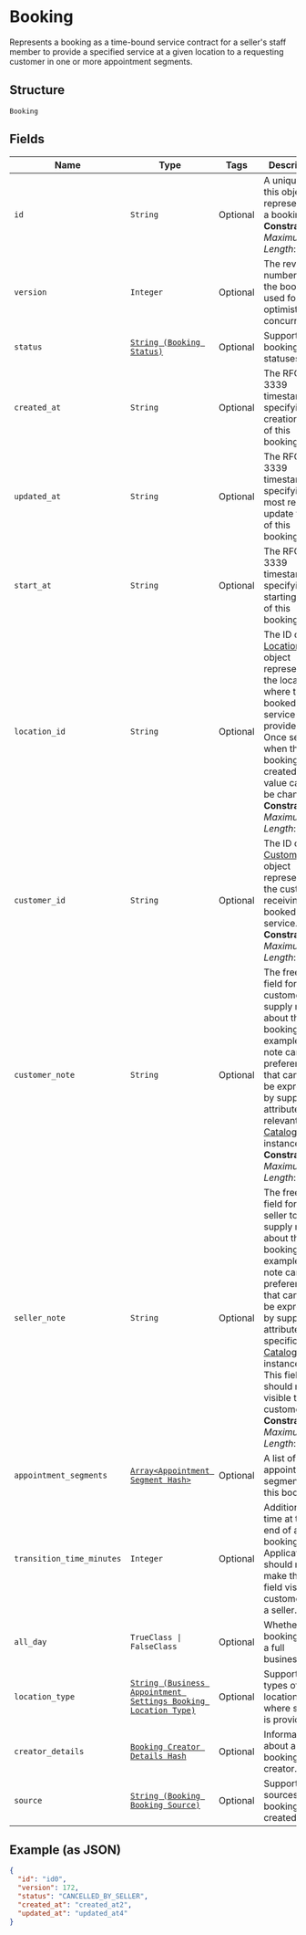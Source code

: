 
# Booking

Represents a booking as a time-bound service contract for a seller's staff member to provide a specified service
at a given location to a requesting customer in one or more appointment segments.

## Structure

`Booking`

## Fields

| Name | Type | Tags | Description |
|  --- | --- | --- | --- |
| `id` | `String` | Optional | A unique ID of this object representing a booking.<br>**Constraints**: *Maximum Length*: `36` |
| `version` | `Integer` | Optional | The revision number for the booking used for optimistic concurrency. |
| `status` | [`String (Booking Status)`](../../doc/models/booking-status.md) | Optional | Supported booking statuses. |
| `created_at` | `String` | Optional | The RFC 3339 timestamp specifying the creation time of this booking. |
| `updated_at` | `String` | Optional | The RFC 3339 timestamp specifying the most recent update time of this booking. |
| `start_at` | `String` | Optional | The RFC 3339 timestamp specifying the starting time of this booking. |
| `location_id` | `String` | Optional | The ID of the [Location](entity:Location) object representing the location where the booked service is provided. Once set when the booking is created, its value cannot be changed.<br>**Constraints**: *Maximum Length*: `32` |
| `customer_id` | `String` | Optional | The ID of the [Customer](entity:Customer) object representing the customer receiving the booked service.<br>**Constraints**: *Maximum Length*: `192` |
| `customer_note` | `String` | Optional | The free-text field for the customer to supply notes about the booking. For example, the note can be preferences that cannot be expressed by supported attributes of a relevant [CatalogObject](entity:CatalogObject) instance.<br>**Constraints**: *Maximum Length*: `4096` |
| `seller_note` | `String` | Optional | The free-text field for the seller to supply notes about the booking. For example, the note can be preferences that cannot be expressed by supported attributes of a specific [CatalogObject](entity:CatalogObject) instance.<br>This field should not be visible to customers.<br>**Constraints**: *Maximum Length*: `4096` |
| `appointment_segments` | [`Array<Appointment Segment Hash>`](../../doc/models/appointment-segment.md) | Optional | A list of appointment segments for this booking. |
| `transition_time_minutes` | `Integer` | Optional | Additional time at the end of a booking.<br>Applications should not make this field visible to customers of a seller. |
| `all_day` | `TrueClass \| FalseClass` | Optional | Whether the booking is of a full business day. |
| `location_type` | [`String (Business Appointment Settings Booking Location Type)`](../../doc/models/business-appointment-settings-booking-location-type.md) | Optional | Supported types of location where service is provided. |
| `creator_details` | [`Booking Creator Details Hash`](../../doc/models/booking-creator-details.md) | Optional | Information about a booking creator. |
| `source` | [`String (Booking Booking Source)`](../../doc/models/booking-booking-source.md) | Optional | Supported sources a booking was created from. |

## Example (as JSON)

```json
{
  "id": "id0",
  "version": 172,
  "status": "CANCELLED_BY_SELLER",
  "created_at": "created_at2",
  "updated_at": "updated_at4"
}
```


